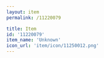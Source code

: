 ```yaml
---
layout: item
permalink: /11220079

title: Item
id: '11220079'
item_name: 'Unknown'
icon_url: 'item/icon/11250012.png'
---
```

